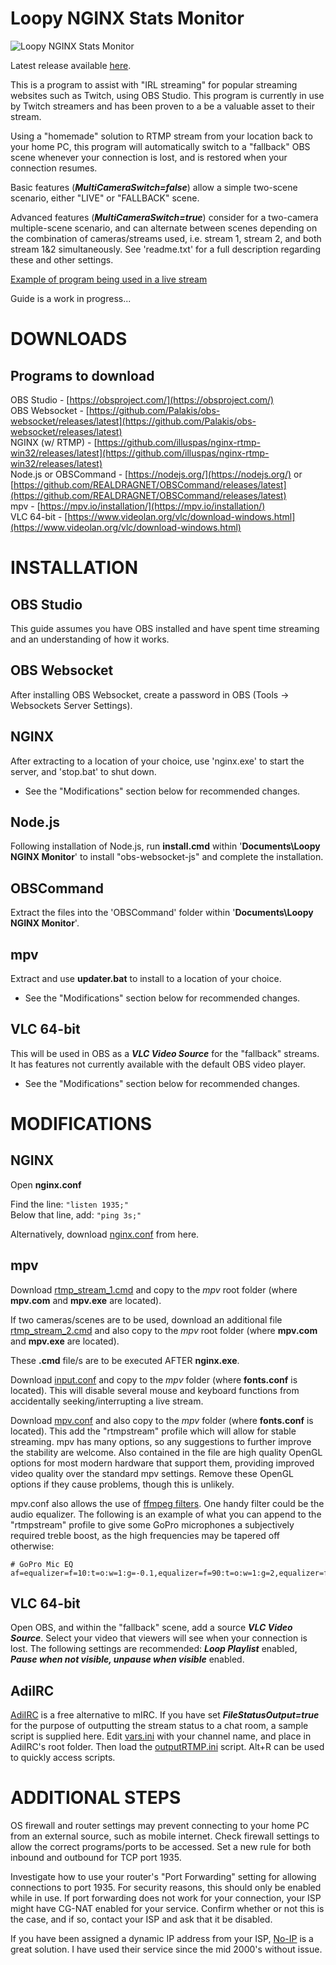 # Loopy NGINX Stats Monitor

![Loopy NGINX Stats Monitor](./nginx_stats_monitor.png)
  
Latest release available [here](https://github.com/loopy750/NGINX-Stats-Monitor/releases/latest).

This is a program to assist with "IRL streaming" for popular streaming websites such as Twitch, using OBS Studio. This program is currently in use by Twitch streamers and has been proven to a be a valuable asset to their stream.

Using a "homemade" solution to RTMP stream from your location back to your home PC, this program will automatically switch to a "fallback" OBS scene whenever your connection is lost, and is restored when your connection resumes.

Basic features (**_MultiCameraSwitch=false_**) allow a simple two-scene scenario, either "LIVE" or "FALLBACK" scene.

Advanced features (**_MultiCameraSwitch=true_**) consider for a two-camera multiple-scene scenario, and can alternate between scenes depending on the combination of cameras/streams used, i.e. stream 1, stream 2, and both stream 1&2 simultaneously. See 'readme.txt' for a full description regarding these and other settings.
  
  
  
  [Example of program being used in a live stream](https://user-images.githubusercontent.com/35911135/106327988-26973f80-62d3-11eb-99aa-52f1809f9d57.mp4)
  
  Guide is a work in progress...
  
DOWNLOADS
=========

Programs to download
--------------------
OBS Studio - [https://obsproject.com/](https://obsproject.com/)  
OBS Websocket - [https://github.com/Palakis/obs-websocket/releases/latest](https://github.com/Palakis/obs-websocket/releases/latest)  
NGINX (w/ RTMP) - [https://github.com/illuspas/nginx-rtmp-win32/releases/latest](https://github.com/illuspas/nginx-rtmp-win32/releases/latest)  
Node.js or OBSCommand - [https://nodejs.org/](https://nodejs.org/) or [https://github.com/REALDRAGNET/OBSCommand/releases/latest](https://github.com/REALDRAGNET/OBSCommand/releases/latest)  
mpv - [https://mpv.io/installation/](https://mpv.io/installation/)  
VLC 64-bit - [https://www.videolan.org/vlc/download-windows.html](https://www.videolan.org/vlc/download-windows.html)


INSTALLATION
============

OBS Studio
----------
This guide assumes you have OBS installed and have spent time streaming and an understanding of how it works.

OBS Websocket
-------------
After installing OBS Websocket, create a password in OBS (Tools -> Websockets Server Settings).

NGINX
-----
After extracting to a location of your choice, use 'nginx.exe' to start the server, and 'stop.bat' to shut down.

* See the "Modifications" section below for recommended changes.

Node.js
-------
Following installation of Node.js, run __install.cmd__ within '__Documents\Loopy NGINX Monitor__' to install "obs-websocket-js" and complete the installation.

OBSCommand
----------
Extract the files into the 'OBSCommand' folder within '__Documents\Loopy NGINX Monitor__'.

mpv
---
Extract and use __updater.bat__ to install to a location of your choice.

* See the "Modifications" section below for recommended changes.

VLC 64-bit
----------
This will be used in OBS as a **_VLC Video Source_** for the "fallback" streams. It has features not currently available with the default OBS video player.

* See the "Modifications" section below for recommended changes.


MODIFICATIONS
=============

NGINX
------
Open __nginx.conf__

Find the line: `"listen 1935;"`  
Below that line, add: `"ping 3s;"`

Alternatively, download [nginx.conf](https://raw.githubusercontent.com/loopy750/NGINX-Stats-Monitor/master/modifications/nginx/nginx.conf) from here.

mpv
---
Download [rtmp_stream_1.cmd](https://raw.githubusercontent.com/loopy750/NGINX-Stats-Monitor/master/modifications/mpv/rtmp_stream_1.cmd) and copy to the _mpv_ root folder (where __mpv.com__ and __mpv.exe__ are located).

If two cameras/scenes are to be used, download an additional file [rtmp_stream_2.cmd](https://raw.githubusercontent.com/loopy750/NGINX-Stats-Monitor/master/modifications/mpv/rtmp_stream_2.cmd) and also copy to the _mpv_ root folder (where __mpv.com__ and __mpv.exe__ are located).

These **.cmd** file/s are to be executed AFTER __nginx.exe__.

Download [input.conf](https://raw.githubusercontent.com/loopy750/NGINX-Stats-Monitor/master/modifications/mpv/input.conf) and copy to the _mpv_ folder (where __fonts.conf__ is located). This will disable several mouse and keyboard functions from accidentally seeking/interrupting a live stream.

Download [mpv.conf](https://raw.githubusercontent.com/loopy750/NGINX-Stats-Monitor/master/modifications/mpv/mpv.conf) and also copy to the _mpv_ folder (where __fonts.conf__ is located). This add the "rtmpstream" profile which will allow for stable streaming. mpv has many options, so any suggestions to further improve the stability are welcome. Also contained in the file are high quality OpenGL options for most modern hardware that support them, providing improved video quality over the standard mpv settings. Remove these OpenGL options if they cause problems, though this is unlikely.

mpv.conf also allows the use of [ffmpeg filters](https://ffmpeg.org/ffmpeg-filters.html). One handy filter could be the audio equalizer. The following is an example of what you can append to the "rtmpstream" profile to give some GoPro microphones a subjectively required treble boost, as the high frequencies may be tapered off otherwise:

```
# GoPro Mic EQ
af=equalizer=f=10:t=o:w=1:g=-0.1,equalizer=f=90:t=o:w=1:g=2,equalizer=f=150:t=o:w=1:g=0.8,equalizer=f=560:t=o:w=1:g=-2.8,equalizer=f=2800:t=o:w=1:g=0.5,equalizer=f=3900:t=o:w=1:g=2,equalizer=f=4800:t=o:w=1:g=1,equalizer=f=7200:t=o:w=1:g=4.5,equalizer=f=9000:t=o:w=1:g=1.5,equalizer=f=13500:t=o:w=1:g=9,equalizer=f=19000:t=o:w=1:g=3
```


VLC 64-bit
----------
Open OBS, and within the "fallback" scene, add a source **_VLC Video Source_**. Select your video that viewers will see when your connection is lost. The following settings are recommended: **_Loop Playlist_** enabled, **_Pause when not visible, unpause when visible_** enabled.

AdiIRC
------

[AdiIRC](https://www.adiirc.com/) is a free alternative to mIRC. If you have set **_FileStatusOutput=true_** for the purpose of outputting the stream status to a chat room, a sample script is supplied here. Edit [vars.ini](https://raw.githubusercontent.com/loopy750/NGINX-Stats-Monitor/master/modifications/adiirc/vars.ini) with your channel name, and place in AdiIRC's root folder. Then load the [outputRTMP.ini](https://raw.githubusercontent.com/loopy750/NGINX-Stats-Monitor/master/modifications/adiirc/outputRTMP.ini) script. Alt+R can be used to quickly access scripts.


ADDITIONAL STEPS
================
OS firewall and router settings may prevent connecting to your home PC from an external source, such as mobile internet. Check firewall settings to allow the correct programs/ports to be accessed. Set a new rule for both inbound and outbound for TCP port 1935.

Investigate how to use your router's "Port Forwarding" setting for allowing connections to port 1935. For security reasons, this should only be enabled while in use. If port forwarding does not work for your connection, your ISP might have CG-NAT enabled for your service. Confirm whether or not this is the case, and if so, contact your ISP and ask that it be disabled.

If you have been assigned a dynamic IP address from your ISP, [No-IP](https://www.noip.com/) is a great solution. I have used their service since the mid 2000's without issue.
